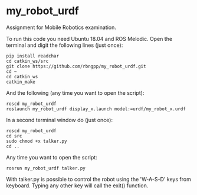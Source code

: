 # my_robot_urdf
Assignment for Mobile Robotics examination. 

To run this code you need Ubuntu 18.04 and ROS Melodic.
Open the terminal and digit the following lines (just once):

```
pip install readchar
cd catkin_ws/src
git clone https://github.com/rbngpp/my_robot_urdf.git
cd ~
cd catkin_ws
catkin_make
```
And the following (any time you want to open the script):
```
roscd my_robot_urdf
roslaunch my_robot_urdf display_x.launch model:=urdf/my_robot_x.urdf
```
In a second terminal window do (just once):
```
roscd my_robot_urdf
cd src
sudo chmod +x talker.py
cd ..
```
Any time you want to open the script:
```
rosrun my_robot_urdf talker.py
```
With talker.py is possible to control the robot using the 'W-A-S-D' keys from keyboard.
Typing any other key will call the exit() function. 

